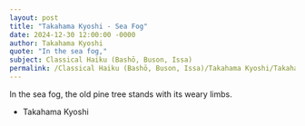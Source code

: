 ```yaml
---
layout: post
title: "Takahama Kyoshi - Sea Fog"
date: 2024-12-30 12:00:00 -0000
author: Takahama Kyoshi
quote: "In the sea fog,"
subject: Classical Haiku (Bashō, Buson, Issa)
permalink: /Classical Haiku (Bashō, Buson, Issa)/Takahama Kyoshi/Takahama Kyoshi - Sea Fog
---
```


In the sea fog,
the old pine tree stands
with its weary limbs.

- Takahama Kyoshi
